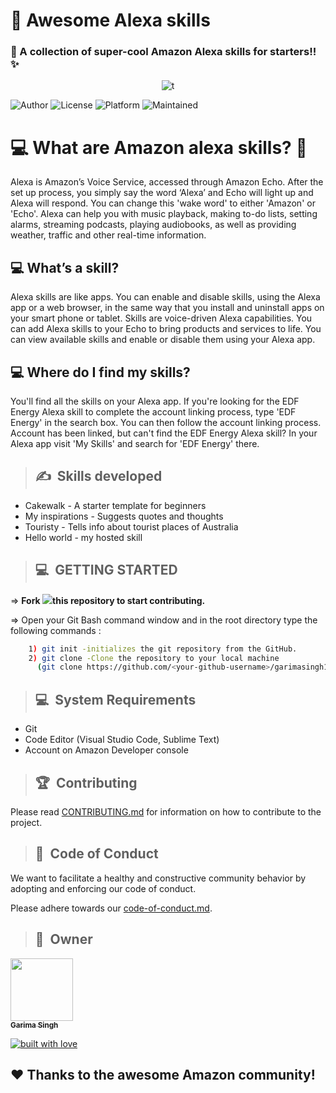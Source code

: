 ﻿# 👣 **Awesome Alexa skills**
### 🧐 A collection of super-cool Amazon Alexa skills for starters!! ✨
<div align='center'><p align="center"><img src="https://i.ibb.co/k55Sb6D/t.gif" alt="t" border="0"></p></div>

![Author](https://img.shields.io/badge/author-garimasingh128-orange)
![License](https://img.shields.io/badge/license-MIT-brightgreen)
![Platform](https://img.shields.io/badge/platform-Visual%20Studio%20Code-blue)
![Maintained](https://img.shields.io/maintenance/yes/2020)




# 💻 What are Amazon alexa skills? 👣
Alexa is Amazon’s Voice Service, accessed through Amazon Echo. After the set up process, you simply say the word ‘Alexa’ and Echo will light up and Alexa will respond. You can change this 'wake word' to either 'Amazon' or 'Echo'. Alexa can help you with music playback, making to-do lists, setting alarms, streaming podcasts, playing audiobooks, as well as providing weather, traffic and other real-time information.

## 💻 What’s a skill?
Alexa skills are like apps. You can enable and disable skills, using the Alexa app or a web browser, in the same way that you install and uninstall apps on your smart phone or tablet. Skills are voice-driven Alexa capabilities. You can add Alexa skills to your Echo to bring products and services to life. You can view available skills and enable or disable them using your Alexa app.

## 💻 Where do I find my skills?
You'll find all the skills on your Alexa app. If you're looking for the EDF Energy Alexa skill to complete the account linking process, type 'EDF Energy' in the search box. You can then follow the account linking process. Account has been linked, but can't find the EDF Energy Alexa skill? In your Alexa app visit 'My Skills' and search for 'EDF Energy' there.

>## ✍&nbsp; Skills developed
- Cakewalk - A starter template for beginners
- My inspirations - Suggests quotes and thoughts
- Touristy - Tells info about tourist places of Australia
- Hello world - my hosted skill

>## 💻&nbsp; GETTING STARTED


=> **Fork <a href=https://github.com/garimasingh128/Alexa-skills-starters><img src="https://img.icons8.com/ios/24/000000/code-fork.png"></a>this repository to start contributing.**

=> Open your Git Bash command window and in the root directory type the following commands :
```bash
    1) git init -initializes the git repository from the GitHub. 
    2) git clone -Clone the repository to your local machine
      (git clone https://github.com/<your-github-username>/garimasingh128/Alexa-skills-starters)
```    



>## 💻&nbsp; System Requirements
-  Git
-  Code Editor (Visual Studio Code, Sublime Text)
- Account on Amazon Developer console

>## 🏆&nbsp; Contributing

Please read  [CONTRIBUTING.md](CONTRIBUTING.md)  for information on how to contribute to the project.

>##  💼&nbsp;  Code of Conduct

We want to facilitate a healthy and constructive community behavior by adopting and enforcing our code of conduct.

Please adhere towards our [code-of-conduct.md](code-of-conduct.md).

>## 👬&nbsp; Owner

<a href="https://github.com/garimasingh128"><img src="https://avatars3.githubusercontent.com/u/44302373?s=460&u=efaafa72f4d83d40b66fc68258d14cebbf1d7de0&v=4" width="100px;" alt=""/><br /><sub><b>Garima Singh</b></sub></a>


[![built with love](https://forthebadge.com/images/badges/built-with-love.svg)](https://github.com/garimasingh128)

## ❤️ Thanks to the awesome Amazon community!
